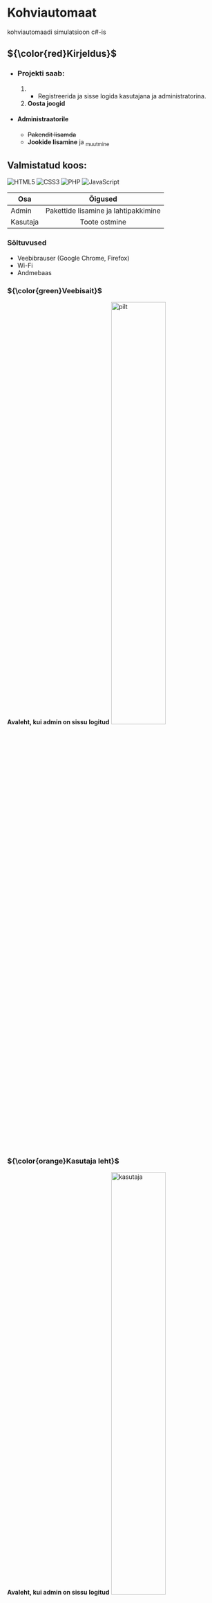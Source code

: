 # Kohviautomaat

kohviautomaadi simulatsioon c#-is

## ${\color{red}Kirjeldus}$
 - ### Projekti saab:
   1. + Registreerida ja sisse logida kasutajana ja administratorina.
   2. __Oosta joogid__
 - #### Administraatorile
   * ~~Pakendit lisamda~~
   * **Jookide lisamine** ja <sub>muutmine</sub> 

## Valmistatud koos:
![HTML5](https://img.shields.io/badge/html5-%23E34F26.svg?style=for-the-badge&logo=html5&logoColor=white)
![CSS3](https://img.shields.io/badge/css3-%231572B6.svg?style=for-the-badge&logo=css3&logoColor=white)
![PHP](https://img.shields.io/badge/php-%23777BB4.svg?style=for-the-badge&logo=php&logoColor=white)
![JavaScript](https://img.shields.io/badge/javascript-%23323330.svg?style=for-the-badge&logo=javascript&logoColor=%23F7DF1E)

| Osa           | Õigused       
| ------------- |:-------------:
| Admin         | Pakettide lisamine ja lahtipakkimine
| Kasutaja      | Toote ostmine      
  


### Sõltuvused

* Veebibrauser (Google Chrome, Firefox)
* Wi-Fi
* Andmebaas

### ${\color{green}Veebisait}$
**Avaleht, kui admin on sissu logitud**
<img src="https://github.com/OleksandrBohatyrov/Kohviautomaat2/assets/120181397/d993079f-9173-4bb1-8de4-0ad7cea1fb52" alt="pilt" style="width: 50%; height: auto;">


### ${\color{orange}Kasutaja leht}$
**Avaleht, kui admin on sissu logitud**
<img src="https://github.com/OleksandrBohatyrov/Kohviautomaat2/assets/120181397/b3d263bd-5438-4f5d-8e18-36c7e6889d4a" alt="kasutaja" style="width: 50%; height: auto;">


### ${\color{pink}Admin leht}$
<img src="https://github.com/OleksandrBohatyrov/Kohviautomaat2/assets/120181397/0020b612-20d2-4fb6-ae47-f143da5747a1" alt="admin" style="width: 50%; height: auto;">



* [Link Kohviautomaat veebilehele](https://oleksandrbohatyrov22.thkit.ee/JSleht/Content/kohv/haldusleht.php)

### Koodi näididsed 


Funktsioon mis tagastab  topsejuuada väärtuse andmebaaside
```
function getCurrentTopsejuua($id)
{
    global $yhendus;
    $kask = $yhendus->prepare("SELECT topsejuua FROM kohviautomaat WHERE id = ?");
    $kask->bind_param("i", $id);
    $kask->execute();
    $kask->bind_result($currentTopsejuua);
    $kask->fetch();
    $kask->close();

    return $currentTopsejuua;
}
```


## Autorid

ex. Oleksandr Bohatyrov

## Versiooni ajalugu

* Vaata [commit change]() või Vaata [release history]()


## License

This project is licensed under the [Oleksandr Bohatyrov] License - see the LICENSE.md file for details

